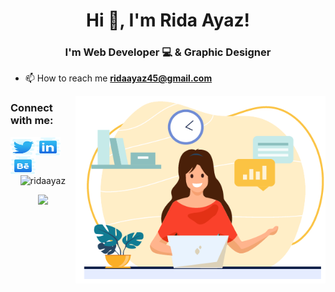 

<h1 align="center">Hi 👋, I'm Rida Ayaz!</h1>
<h3 align="center">I'm Web Developer 💻 & Graphic Designer  </h3>

- 📫 How to reach me **ridaayaz45@gmail.com**

<img align="right" src="SVG/Illustration/Illustration.png" alt="Illustration" height="300" width="400">
<h3 align="left">Connect with me:</h3>
<p align="left">
<a href="https://twitter.com/ridaayaz8" target="blank"><img align="left" src="SVG/twitter.svg" alt="ridaayaz8" height="30" width="40" /></a>
<a href="https://linkedin.com/in/ridaayaz" target="blank"><img align="left" src="SVG/linkedin.svg" alt="ridaayaz" height="30" width="40" /></a>
<a href="https://www.behance.net/ridaayaz" target="blank"><img align="left" src="SVG/behance.svg" alt="ridaayaz" height="30" width="40" /></a>
</p>

<br />
<p align="center"><img align="center" src="https://github-readme-stats.vercel.app/api/top-langs?username=ridaayaz&show_icons=true&locale=en&layout=compact" alt="ridaayaz" /></p>

<!-- Statistics -->

<p align="center" >
  <a href="https://github.com/ridaayazgithub-readme-stats"> 
    <img  src="https://github-readme-stats.vercel.app/api?username=ridaayaz&&show_icons=true"/>
  </a>
</p>

<br />




